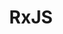 ---
title: "RxJS"
level: 3
category: "framework-library"
tags: 
  - "web-dev"
  - "server"
lastUsed: "2017"
relatedUsage:
  - "JavaScript"
  - "Angular 2+"
  - "Reactive Programming"
projects:
  - title: "Brazos Portal (2.0)"
    uri: bp3-brazos-portal-2
  - title: "A Budgeting Application"
    uri: personal-budgeting-app
---